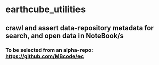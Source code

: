 # earthcube_utilities
## crawl and assert data-repository metadata for search, and open data in NoteBook/s
### To be selected from an alpha-repo: https://github.com/MBcode/ec

